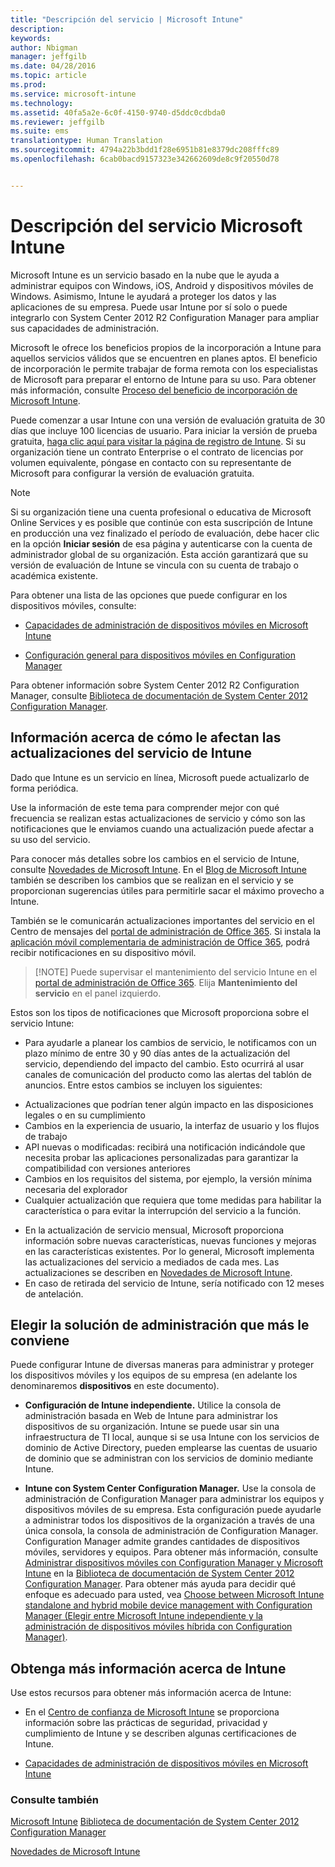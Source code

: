 ```yaml
---
title: "Descripción del servicio | Microsoft Intune"
description: 
keywords: 
author: Nbigman
manager: jeffgilb
ms.date: 04/28/2016
ms.topic: article
ms.prod: 
ms.service: microsoft-intune
ms.technology: 
ms.assetid: 40fa5a2e-6c0f-4150-9740-d5ddc0cdbda0
ms.reviewer: jeffgilb
ms.suite: ems
translationtype: Human Translation
ms.sourcegitcommit: 4794a22b3bdd1f28e6951b81e8379dc208fffc89
ms.openlocfilehash: 6cab0bacd9157323e342662609de8c9f20550d78


---
```


# Descripción del servicio Microsoft Intune

Microsoft Intune es un servicio basado en la nube que le ayuda a administrar equipos con Windows, iOS, Android y dispositivos móviles de Windows. Asimismo, Intune le ayudará a proteger los datos y las aplicaciones de su empresa. Puede usar Intune por sí solo o puede integrarlo con System Center 2012 R2 Configuration Manager para ampliar sus capacidades de administración.

Microsoft le ofrece los beneficios propios de la incorporación a Intune para aquellos servicios válidos que se encuentren en planes aptos. El beneficio de incorporación le permite trabajar de forma remota con los especialistas de Microsoft para preparar el entorno de Intune para su uso. Para obtener más información, consulte [Proceso del beneficio de incorporación de Microsoft Intune](http://go.microsoft.com/fwlink/?LinkId=619281).

Puede comenzar a usar Intune con una versión de evaluación gratuita de 30 días que incluye 100 licencias de usuario. Para iniciar la versión de prueba gratuita, [haga clic aquí para visitar la página de registro de Intune](http://www.microsoft.com/en-us/server-cloud/products/microsoft-intune/). Si su organización tiene un contrato Enterprise o el contrato de licencias por volumen equivalente, póngase en contacto con su representante de Microsoft para configurar la versión de evaluación gratuita.

> [!NOTE]
> Si su organización tiene una cuenta profesional o educativa de Microsoft Online Services y es posible que continúe con esta suscripción de Intune en producción una vez finalizado el período de evaluación, debe hacer clic en la opción **Iniciar sesión** de esa página y autenticarse con la cuenta de administrador global de su organización. Esta acción garantizará que su versión de evaluación de Intune se vincula con su cuenta de trabajo o académica existente.

Para obtener una lista de las opciones que puede configurar en los dispositivos móviles, consulte:

-   [Capacidades de administración de dispositivos móviles en Microsoft Intune](/intune/get-started/mobile-device-management-capabilities-in-microsoft-intune)

-   [Configuración general para dispositivos móviles en Configuration Manager](https://technet.microsoft.com/en-us/library/dn376523.aspx)

Para obtener información sobre System Center 2012 R2 Configuration Manager, consulte [Biblioteca de documentación de System Center 2012 Configuration Manager](https://technet.microsoft.com/library/gg682041.aspx).

## Información acerca de cómo le afectan las actualizaciones del servicio de Intune
Dado que Intune es un servicio en línea, Microsoft puede actualizarlo de forma periódica.

Use la información de este tema para comprender mejor con qué frecuencia se realizan estas actualizaciones de servicio y cómo son las notificaciones que le enviamos cuando una actualización puede afectar a su uso del servicio.

Para conocer más detalles sobre los cambios en el servicio de Intune, consulte [Novedades de Microsoft Intune](/intune/deploy-use/Whats-new-in-microsoft-intune.md). En el [Blog de Microsoft Intune](http://blogs.technet.com/b/microsoftintune/) también se describen los cambios que se realizan en el servicio y se proporcionan sugerencias útiles para permitirle sacar el máximo provecho a Intune.

También se le comunicarán actualizaciones importantes del servicio en el Centro de mensajes del [portal de administración de Office 365](https://portal.office.com/Admin/Default.aspx). Si instala la [aplicación móvil complementaria de administración de Office 365](https://support.office.com/en-us/article/Office-365-Admin-Mobile-App-e16f6421-2a1a-4142-bf9d-9846600a060a), podrá recibir notificaciones en su dispositivo móvil.

> [!NOTE] Puede supervisar el mantenimiento del servicio Intune en el [portal de administración de Office 365](https://portal.office.com/Admin/Default.aspx). Elija **Mantenimiento del servicio** en el panel izquierdo.  

Estos son los tipos de notificaciones que Microsoft proporciona sobre el servicio Intune:
-   Para ayudarle a planear los cambios de servicio, le notificamos con un plazo mínimo de entre 30 y 90 días antes de la actualización del servicio, dependiendo del impacto del cambio. Esto ocurrirá al usar canales de comunicación del producto como las alertas del tablón de anuncios. Entre estos cambios se incluyen los siguientes:
* Actualizaciones que podrían tener algún impacto en las disposiciones legales o en su cumplimiento
* Cambios en la experiencia de usuario, la interfaz de usuario y los flujos de trabajo
* API nuevas o modificadas: recibirá una notificación indicándole que necesita probar las aplicaciones personalizadas para garantizar la compatibilidad con versiones anteriores
* Cambios en los requisitos del sistema, por ejemplo, la versión mínima necesaria del explorador
* Cualquier actualización que requiera que tome medidas para habilitar la característica o para evitar la interrupción del servicio a la función.
-   En la actualización de servicio mensual, Microsoft proporciona información sobre nuevas características, nuevas funciones y mejoras en las características existentes. Por lo general, Microsoft implementa las actualizaciones del servicio a mediados de cada mes. Las actualizaciones se describen en [Novedades de Microsoft Intune](/intune/deploy-use/whats-new-in-microsoft-intune).
-   En caso de retirada del servicio de Intune, sería notificado con 12 meses de antelación.

## Elegir la solución de administración que más le conviene
Puede configurar Intune de diversas maneras para administrar y proteger los dispositivos móviles y los equipos de su empresa (en adelante los denominaremos **dispositivos** en este documento).

-   **Configuración de Intune independiente.** Utilice la consola de administración basada en Web de Intune para administrar los dispositivos de su organización. Intune se puede usar sin una infraestructura de TI local, aunque si se usa Intune con los servicios de dominio de Active Directory, pueden emplearse las cuentas de usuario de dominio que se administran con los servicios de dominio mediante Intune.

-   **Intune con System Center Configuration Manager.** Use la consola de administración de Configuration Manager para administrar los equipos y dispositivos móviles de su empresa. Esta configuración puede ayudarle a administrar todos los dispositivos de la organización a través de una única consola, la consola de administración de Configuration Manager. Configuration Manager admite grandes cantidades de dispositivos móviles, servidores y equipos. Para obtener más información, consulte [Administrar dispositivos móviles con Configuration Manager y Microsoft Intune](http://go.microsoft.com/fwlink/?LinkID=271118) en la [Biblioteca de documentación de System Center 2012 Configuration Manager](https://technet.microsoft.com/library/gg682041.aspx).  Para obtener más ayuda para decidir qué enfoque es adecuado para usted, vea [Choose between Microsoft Intune standalone and hybrid mobile device management with Configuration Manager (Elegir entre Microsoft Intune independiente y la administración de dispositivos móviles híbrida con Configuration Manager)](https://technet.microsoft.com/en-us/library/mt706478.aspx).


## Obtenga más información acerca de Intune
Use estos recursos para obtener más información acerca de Intune:

-   En el [Centro de confianza de Microsoft Intune](http://www.microsoft.com/en-us/server-cloud/products/intune-trust-center/) se proporciona información sobre las prácticas de seguridad, privacidad y cumplimiento de Intune y se describen algunas certificaciones de Intune.

-   [Capacidades de administración de dispositivos móviles en Microsoft Intune](/intune/understand-explore/mobile-device-management-capabilities-in-microsoft-intune)

### Consulte también
[Microsoft Intune](https://docs.microsoft.com/intune/)
[Biblioteca de documentación de System Center 2012 Configuration Manager](https://technet.microsoft.com/library/gg682041.aspx)

[Novedades de Microsoft Intune](/intune/deploy-use/whats-new-in-microsoft-intune)



<!--HONumber=Jun16_HO5-->


